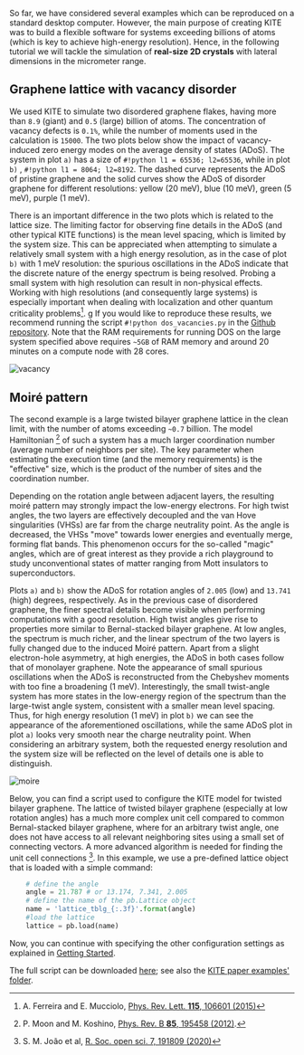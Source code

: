 So far, we have considered several examples which can be reproduced on a standard desktop computer. 
However, the main purpose of creating KITE was to build a flexible software for systems exceeding billions of atoms (which is key to achieve high-energy resolution).
Hence, in the following tutorial we will tackle the simulation of **real-size 2D crystals** with lateral dimensions in the micrometer range. 

## Graphene lattice with vacancy disorder


We used KITE to simulate two disordered graphene flakes, having more than `8.9` (giant) and `0.5` (large) billion of atoms.
The concentration of vacancy defects is `0.1%`, while the number of moments used in the calculation is `15000`.
The two plots below show the impact of vacancy-induced zero energy modes on the average density of states (ADoS).
The system in plot `a)` has a size of `#!python l1 = 65536; l2=65536`, while in plot `b)` , `#!python l1 = 8064; l2=8192`.
The dashed curve represents the ADoS of pristine graphene and the solid curves show the ADoS of disorder graphene for different resolutions: yellow (20 meV), blue (10 meV), green (5 meV), purple (1 meV).

There is an important difference in the two plots which is related to the lattice size.
The limiting factor for observing fine details in the ADoS (and other typical KITE functions) is the mean level spacing, which is limited by the system size.
This can be appreciated when attempting to simulate a relatively small system with a high energy resolution, as in the case of plot `b)`  with 1 meV resolution: 
the spurious oscillations in the ADoS indicate that the discrete nature of the energy spectrum is being resolved.
Probing a small system with high resolution can result in non-physical effects.
Working with high resolutions (and consequently large systems) is especially important when dealing with localization and other quantum criticality problems[^1].
g
If you would like to reproduce these results, we recommend running the script `#!python dos_vacancies.py` in the [Github repository](https://github.com/quantum-kite/kite/blob/b2b4f4d7a6ac7c912cd7fd5f23f050ec5bd3492c/examples/dos_vacancies.py).
Note that the RAM requirements for running DOS on the large system specified above requires `~5GB` of RAM memory and around 20 minutes on a compute node with 28 cores.

![vacancy](../../assets/images/large_systems/vacancy.png)


## Moiré pattern


The second example is a large twisted bilayer graphene lattice in the clean limit, with the number of atoms exceeding `~0.7` billion.
The model Hamiltonian [^2] of such a system has a much larger coordination number (average number of neighbors per site). 
The key parameter when estimating the execution time (and the memory requirements) is the "effective" size, which is the product of the number of sites and the coordination number.

Depending on the rotation angle between adjacent layers, the resulting moiré pattern may strongly impact the low-energy electrons.
For high twist angles, the two layers are effectively decoupled and the van Hove singularities (VHSs) are far from the charge neutrality point.
As the angle is decreased, the VHSs "move" towards lower energies and eventually merge, forming flat bands.
This phenomenon occurs for the so-called "magic" angles, which are of great interest as they provide a rich playground to study unconventional states of matter ranging from Mott insulators to superconductors.

Plots `a)` and `b)` show the ADoS for rotation angles of `2.005` (low) and `13.741` (high) degrees, respectively.
As in the previous case of disordered graphene, the finer spectral details become visible when performing computations with a good resolution. High twist angles give rise to properties more similar to Bernal-stacked bilayer graphene.
At low angles, the spectrum is much richer, and the linear spectrum of the two layers is fully changed due to the induced Moiré pattern.
Apart from a slight electron-hole asymmetry, at high energies, the ADoS in both cases follow that of monolayer graphene. Note the appearance of small spurious oscillations when the ADoS is reconstructed from the Chebyshev moments with too fine a broadening (1 meV).
Interestingly, the small twist-angle system has more states in the low-energy region of the spectrum than the large-twist angle system, consistent with a smaller mean level spacing. 
Thus, for high energy resolution (1 meV) in plot `b)` we can see the appearance of the aforementioned oscillations, while the same ADoS plot in plot `a)` looks very smooth near the charge neutrality point.
When considering an arbitrary system, both the requested energy resolution and the system size will be reflected on the level of details one is able to distinguish.

![moire](../../assets/images/large_systems/moire.png)

Below, you can find a script used to configure the KITE model for twisted bilayer graphene.
The lattice of twisted bilayer graphene (especially at low rotation angles) has a much more complex unit cell compared to common Bernal-stacked bilayer graphene, where for an arbitrary twist angle, one does not have access to all relevant neighboring sites using a small set of connecting vectors.
A more advanced algorithm is needed for finding the unit cell connections [^3].
In this example, we use a pre-defined lattice object that is loaded with a simple command:

``` python
    # define the angle
    angle = 21.787 # or 13.174, 7.341, 2.005
    # define the name of the pb.Lattice object
    name = 'lattice_tblg_{:.3f}'.format(angle)
    #load the lattice
    lattice = pb.load(name)
```

Now, you can continue with specifying the other configuration settings as explained in [Getting Started](../index.md).

The full script can be downloaded [here](https://gist.github.com/quantum-kite/eeb25b4f3bd4756763259764ff67d87b); see also the [KITE paper examples' folder](https://github.com/quantum-kite/kite/tree/b2b4f4d7a6ac7c912cd7fd5f23f050ec5bd3492c/examples/paper).

[^1]: A. Ferreira and E. Mucciolo, [Phys. Rev. Lett. **115**, 106601 (2015)](https://link.aps.org/doi/10.1103/PhysRevLett.115.106601)

[^2]: P. Moon and M. Koshino, [Phys. Rev. B **85**, 195458 (2012)](https://link.aps.org/doi/10.1103/PhysRevB.85.195458).

[^3]: S. M. João et al, [R. Soc. open sci. 7, 191809 (2020)](https://royalsocietypublishing.org/doi/full/10.1098/rsos.191809)
